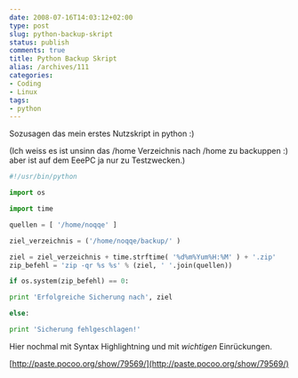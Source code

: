 ```yaml
---
date: 2008-07-16T14:03:12+02:00
type: post
slug: python-backup-skript
status: publish
comments: true
title: Python Backup Skript
alias: /archives/111
categories:
- Coding
- Linux
tags:
- python
---
```


Sozusagen das mein erstes Nutzskript in python :)

(Ich weiss es ist unsinn das /home Verzeichnis nach /home zu backuppen :) aber ist auf dem EeePC ja nur zu Testzwecken.)

``` python
#!/usr/bin/python

import os

import time

quellen = [ '/home/noqqe' ]

ziel_verzeichnis = ('/home/noqqe/backup/' )

ziel = ziel_verzeichnis + time.strftime( '%d%m%Yum%H:%M' ) + '.zip'
zip_befehl = 'zip -qr %s %s' % (ziel, ' '.join(quellen))

if os.system(zip_befehl) == 0:

print 'Erfolgreiche Sicherung nach', ziel

else:

print 'Sicherung fehlgeschlagen!'
```

Hier nochmal mit Syntax Highlightning und mit _wichtigen_ Einrückungen.

[http://paste.pocoo.org/show/79569/](http://paste.pocoo.org/show/79569/)
